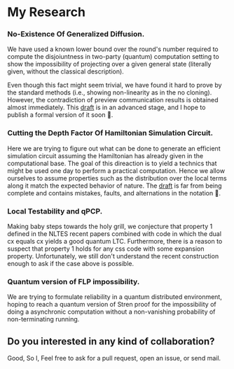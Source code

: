 # My Research

### No-Existence Of Generalized Diffusion.
We have used a known lower bound over the round's number required to compute the disjoiuntness in two-party (quantum) computation setting
to show the impossibility of projecting over a given general state (literally given, without the classical description).

Even though this fact might seem 
trivial, we have found it hard to prove by the standard methods (i.e., showing non-linearity as in the no cloning). 
However, the contradiction of preview communication results is obtained almost immediately. This [draft](https://github.com/dudupo/Academic/blob/master/projects/pdfs/lowerbound.pdf) is in an advanced stage, and I hope to 
publish a formal version of it soon :information_desk_person:. 

### Cutting the Depth Factor Of Hamiltonian Simulation Circuit. 
Here we are trying to figure out what can be done to generate an efficient simulation circuit assuming the Hamiltonian has already 
given in the computational base. The goal of this direaction is to yield a technics that might be used one day to perform a practical computation.
Hence we allow ourselves to assume properties such as the distribution over the local terms along it match the expected behavior of nature. 
The [draft](https://github.com/dudupo/Academic/blob/master/projects/pdfs/Classiq.pdf) is
far from being complete and contains mistakes, faults, and alternations in the notation :see_no_evil:.

### Local Testability and qPCP. 
Making baby steps towards the holy grill, we conjecture that property 1 defined in the NLTES recent papers combined with 
code in which the dual cx equals cx yields a good quantum LTC. Furthermore, there is a reason to suspect that property 1 holds for any css code with 
some expansion property. Unfortunately, we still don't understand the recent construction enough to ask if the case above is possible.  

### Quantum version of FLP impossibility. 
We are trying to formulate reliability in a quantum distributed environment,
hoping to reach a quantum version of Stren proof for the impossibility of doing
a asynchronic computation without a non-vanishing probability of non-terminating running. 

## Do you interested in any kind of collaboration? 
Good, So I, Feel free to ask for a pull request, open an issue, or send mail.
